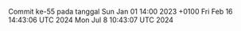 Commit ke-55 pada tanggal Sun Jan 01 14:00 2023 +0100
Fri Feb 16 14:43:06 UTC 2024
Mon Jul  8 10:43:07 UTC 2024
